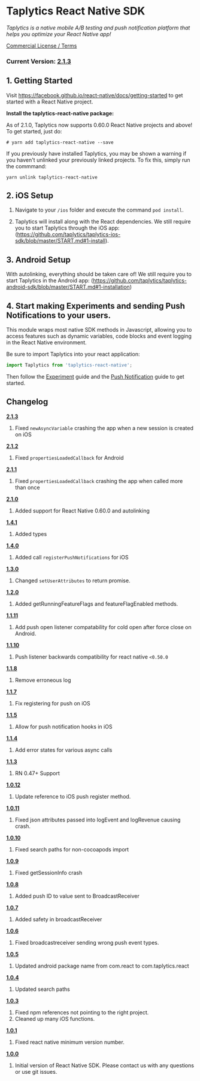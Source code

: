 
# Taplytics React Native SDK

_Taplytics is a native mobile A/B testing and push notification platform that helps you optimize your React Native app!_

 [Commercial License / Terms](http://taplytics.com/terms)
 
### **Current Version: [2.1.3](#changelog)**

## 1. Getting Started

Visit https://facebook.github.io/react-native/docs/getting-started to get started with a React Native project.

**Install the taplytics-react-native package:**

As of 2.1.0, Taplytics now supports 0.60.0 React Native projects and above! To get started, just do:

```
# yarn add taplytics-react-native --save
```

If you previously have installed Taplytics, you may be shown a warning if you haven't unlinked your previously linked projects. To fix this, simply run the commmand:

```
yarn unlink taplytics-react-native
```

## 2. iOS Setup

1. Navigate to your `/ios` folder and execute the command `pod install`. 

2. Taplytics will install along with the React dependencies. We still require you to start Taplytics through the iOS app: (https://github.com/taplytics/taplytics-ios-sdk/blob/master/START.md#1-install).

## 3. Android Setup

With autolinking, everything should be taken care of! We still require you to start Taplytics in the Android app: (https://github.com/taplytics/taplytics-android-sdk/blob/master/START.md#1-installation)

## 4. Start making Experiments and sending Push Notifications to your users.

This module wraps most native SDK methods in Javascript, allowing you to access features such as dynamic variables, code blocks and event logging in the React Native environment.

Be sure to import Taplytics into your react application:

```javascript
import Taplytics from 'taplytics-react-native';
```

Then follow the [Experiment](/EXPERIMENTS.md) guide and the [Push Notification](/PUSH.md) guide to get started.

## Changelog

**[2.1.3](https://github.com/taplytics/Taplytics-React-Native/releases/tag/2.1.3)**

1. Fixed `newAsyncVariable` crashing the app when a new session is created on iOS

**[2.1.2](https://github.com/taplytics/Taplytics-React-Native/releases/tag/2.1.2)**

1. Fixed `propertiesLoadedCallback` for Android

**[2.1.1](https://github.com/taplytics/Taplytics-React-Native/releases/tag/2.1.1)**

1. Fixed `propertiesLoadedCallback` crashing the app when called more than once

**[2.1.0](https://github.com/taplytics/Taplytics-React-Native/releases/tag/2.1.0)**

1. Added support for React Native 0.60.0 and autolinking

**[1.4.1](https://github.com/taplytics/Taplytics-React-Native/releases/tag/1.4.1)**

1. Added types

**[1.4.0](https://github.com/taplytics/Taplytics-React-Native/releases/tag/1.4.0)**

1. Added call `registerPushNotifications` for iOS

**[1.3.0](https://github.com/taplytics/Taplytics-React-Native/releases/tag/1.3.0)**

1. Changed `setUserAttributes` to return promise.

**[1.2.0](https://github.com/taplytics/Taplytics-React-Native/releases/tag/1.2.0)**

1. Added getRunningFeatureFlags and featureFlagEnabled methods.

**[1.1.11](https://github.com/taplytics/Taplytics-React-Native/releases/tag/1.1.11)**

1. Add push open listener compatability for cold open after force close on Android.

**[1.1.10](https://github.com/taplytics/Taplytics-React-Native/releases/tag/1.1.10)**

1. Push listener backwards compatibility for react native `<0.50.0`

**[1.1.8](https://github.com/taplytics/Taplytics-React-Native/releases/tag/1.1.8)**

1. Remove erroneous log

**[1.1.7](https://github.com/taplytics/Taplytics-React-Native/releases/tag/1.1.7)**

1. Fix registering for push on iOS 

**[1.1.5](https://github.com/taplytics/Taplytics-React-Native/releases/tag/1.1.5)**

1. Allow for push notification hooks in iOS

**[1.1.4](https://github.com/taplytics/Taplytics-React-Native/releases/tag/1.1.4)**

1. Add error states for various async calls

**[1.1.3](https://github.com/taplytics/Taplytics-React-Native/releases/tag/1.1.3)**

1. RN 0.47+ Support


**[1.0.12](https://github.com/taplytics/Taplytics-React-Native/releases/tag/1.0.12)**

1. Update reference to iOS push register method.


**[1.0.11](https://github.com/taplytics/Taplytics-React-Native/releases/tag/1.0.11)**

1. Fixed json attributes passed into logEvent and logRevenue causing crash.

**[1.0.10](https://github.com/taplytics/Taplytics-React-Native/releases/tag/1.0.10)**

1. Fixed search paths for non-cocoapods import

**[1.0.9](https://github.com/taplytics/Taplytics-React-Native/releases/tag/1.0.9)**

1. Fixed getSessionInfo crash

**[1.0.8](https://github.com/taplytics/Taplytics-React-Native/releases/tag/1.0.8)**

1. Added push ID to value sent to BroadcastReceiver


**[1.0.7](https://github.com/taplytics/Taplytics-React-Native/releases/tag/1.0.7)**

1. Added safety in broadcastReceiver

**[1.0.6](https://github.com/taplytics/Taplytics-React-Native/releases/tag/1.0.6)**

1. Fixed broadcastreceiver sending wrong push event types.

**[1.0.5](https://github.com/taplytics/Taplytics-React-Native/releases/tag/1.0.5)**

1. Updated android package name from com.react to com.taplytics.react

**[1.0.4](https://github.com/taplytics/Taplytics-React-Native/releases/tag/1.0.4)**

1. Updated search paths

**[1.0.3](https://github.com/taplytics/Taplytics-React-Native/releases/tag/1.0.3)**

1. Fixed npm references not pointing to the right project.
2. Cleaned up many iOS functions.

**[1.0.1](https://github.com/taplytics/Taplytics-React-Native/releases/tag/1.0.1)**

1. Fixed react native minimum version number. 

**[1.0.0](https://github.com/taplytics/Taplytics-React-Native/releases/tag/1.0.0)**

1. Initial version of React Native SDK. Please contact us with any questions or use git issues. 

